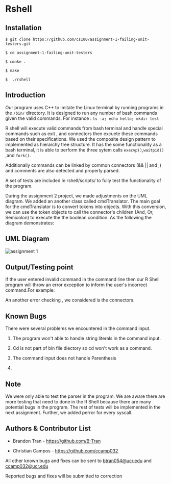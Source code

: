 Rshell
===
## Installation
```
$ git clone https://github.com/cs100/assignment-1-failing-unit-testers.git

$ cd assignment-1-failing-unit-testers

$ cmake .

$ make

$  ./rshell
```


## Introduction 
 Our program uses C++ to imitate the Linux terminal by running programs in the `/bin/` directory. It is designed to run any number of bash commands given the valid commands. For instance : `ls -a; echo hello; mkdir test `
 
R shell will execute valid commands from bash terminal and handle special commands such as exit , and connectors then excuete these commands based on their specifications. We used the composite design pattern to implemented as hierarchy tree structure. 
 It has the some functionality as a bash terminal, it is able to perform the three sytem calls `execvp()`,`waitpid()` ,and `fork()`. 
 
Additionally commands can be linked by common connectors (&& || and ;) and comments are also detected and properly parsed.

A set of tests are included in rshell/scripts/ to fully test the functionality of the program.

During the assignment 2 project, we made adjustments on the UML diagram. We added an another class called cmdTranslator. The main goal for the cmdTranslator is to convert tokens into objects. With this conversion, we can use the token objects to call the connector's children (And, Or, Semicolon) to execute the the boolean condition. As the following the diagram demonstrates:
## UML Diagram 
![assignment 1](https://user-images.githubusercontent.com/43591097/48861992-d37fe480-ed79-11e8-8033-6dc0a29ee0e6.png)

## Output/Testing point
 If the user entered invalid command in the command line then our R Shell program will throw an error exception to inform the user's incorrect command.For example:

 

An another error checking , we considered is the connectors. 
 

 
## Known Bugs

There were several problems we encountered  in the command input.

1. The program won't able to handle string literals in the command input. 
 
2. Cd is not part of bin file diectory so cd won't work as a command.  

3. The command input does not handle Parenthesis 

4. 



## Note
We were only able to test the parser in the program. We are aware there are more testing that need to done in the R Shell because there are many potential bugs in the program. The rest of tests will be implemented in the next assignment. 
Further, we added perror for every syscall.

## Authors & Contributor List

* Brandon Tran - https://github.com/B-Tran

* Christian Campos - https://github.com/ccamp032

All other known bugs and fixes can be sent to btran054@ucr.edu and ccamp032@ucr.edu 

Reported bugs and fixes will be submitted to correction


